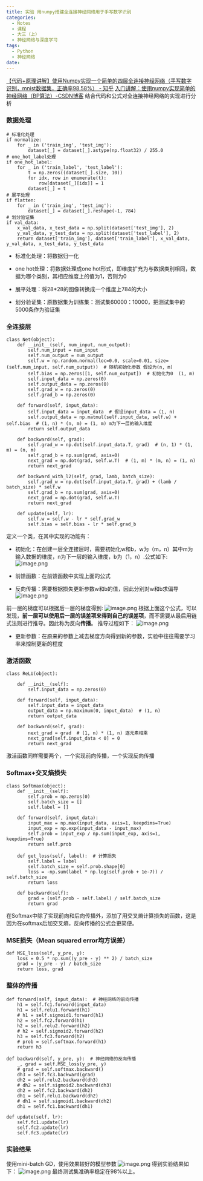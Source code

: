 ```yaml
---
title: 实验 用numpy搭建全连接神经网络用于手写数字识别
categories:
  - Notes
  - 课程
  - 大三（上）
  - 神经网络与深度学习
tags:
  - Python
  - 神经网络
date:
---
```

[【代码+原理讲解】使用Numpy实现一个简单的四层全连接神经网络（手写数字识别，mnist数据集，正确率98.58%） - 知乎](https://zhuanlan.zhihu.com/p/377634925)
[入门讲解：使用numpy实现简单的神经网络（BP算法）-CSDN博客](https://blog.csdn.net/weixin_44023658/article/details/105694079)
结合代码和公式对全连接神经网络的实现进行分析

### 数据处理
```
# 标准化处理  
if normalize:  
    for _ in ('train_img', 'test_img'):  
        dataset[_] = dataset[_].astype(np.float32) / 255.0  
# one_hot_label处理  
if one_hot_label:  
    for _ in ('train_label', 'test_label'):  
        t = np.zeros((dataset[_].size, 10))  
        for idx, row in enumerate(t):  
            row[dataset[_][idx]] = 1  
        dataset[_] = t  
# 展平处理  
if flatten:  
    for _ in ('train_img', 'test_img'):  
        dataset[_] = dataset[_].reshape(-1, 784)  
# 划分验证集  
if val_data:  
    x_val_data, x_test_data = np.split(dataset['test_img'], 2)  
    y_val_data, y_test_data = np.split(dataset['test_label'], 2)  
    return dataset['train_img'], dataset['train_label'], x_val_data, y_val_data, x_test_data, y_test_data
```

-  标准化处理：将数据归一化

- one hot处理：将数据处理成one hot形式，即维度扩充为与数据类别相同，数据为哪个类别，其相应维度上的值为1，否则为0

- 展平处理：将28\*28的图像转换成一个维度上784的大小

- 划分验证集：原数据集为训练集：测试集60000：10000，把测试集中的5000条作为验证集

### 全连接层
```
class Net(object):  
    def __init__(self, num_input, num_output):  
        self.num_input = num_input  
        self.num_output = num_output  
        self.w = np.random.normal(loc=0.0, scale=0.01, size=(self.num_input, self.num_output))  # 随机初始化参数 假设为(n, m)  
        self.bias = np.zeros([1, self.num_output])  # 初始化为0  (1, m)  
        self.input_data = np.zeros(0)  
        self.output_data = np.zeros(0)  
        self.grad_w = np.zeros(0)  
        self.grad_b = np.zeros(0)  
  
    def forward(self, input_data):  
        self.input_data = input_data  # 假设input_data = (1, n)  
        self.output_data = np.matmul(self.input_data, self.w) + self.bias  # (1, n) * (n, m) = (1, m) m为下一层的输入维度  
        return self.output_data  
  
    def backward(self, grad):  
        self.grad_w = np.dot(self.input_data.T, grad)  # (n, 1) * (1, m) = (n, m)  
        self.grad_b = np.sum(grad, axis=0)  
        next_grad = np.dot(grad, self.w.T)  # (1, m) * (m, n) = (1, n)  
        return next_grad  
  
    def backward_with_l2(self, grad, lamb, batch_size):  
        self.grad_w = np.dot(self.input_data.T, grad) + (lamb / batch_size) * self.w  
        self.grad_b = np.sum(grad, axis=0)  
        next_grad = np.dot(grad, self.w.T)  
        return next_grad  
  
    def update(self, lr):  
        self.w = self.w - lr * self.grad_w  
        self.bias = self.bias - lr * self.grad_b
```

定义一个类，在其中实现的功能有：
- 初始化：在创建一层全连接层时，需要初始化w和b，w为（m，n）其中m为输入数据的维度，n为下一层的输入维度，b为（1，n）.公式如下:
![image.png](https://cdn.jsdelivr.net/gh/zhengyangWang1/image@main/img/20231017235953.png)

- 前馈函数：在前馈函数中实现上面的公式

- 反向传播：需要根据损失更新参数w和b的值，因此分别对w和b求偏导
![image.png](https://cdn.jsdelivr.net/gh/zhengyangWang1/image@main/img/20231018001633.png)

前一层的梯度可以根据后一层的梯度得到:
![image.png](https://cdn.jsdelivr.net/gh/zhengyangWang1/image@main/img/20231019001328.png)
根据上面这个公式，可以发现，**前一层可以使用后一层的误差项来得到自己的误差项**，而不需要从最后用链式法则进行推导。因此称为反向**传播**。
推导过程如下：
![image.png](https://cdn.jsdelivr.net/gh/zhengyangWang1/image@main/img/20231019001444.png)


- 更新参数：在原来的参数上减去梯度方向得到新的参数，实验中往往需要学习率来控制更新的程度

### 激活函数
```
class ReLU(object):  
  
    def __init__(self):  
        self.input_data = np.zeros(0)  
  
    def forward(self, input_data):  
        self.input_data = input_data  
        output_data = np.maximum(0, input_data)  # (1, n)  
        return output_data  
  
    def backward(self, grad):  
        next_grad = grad  # (1, n) * (1, n) 逐元素相乘  
        next_grad[self.input_data < 0] = 0  
        return next_grad
```
激活函数同样需要两个，一个实现前向传播，一个实现反向传播

### Softmax+交叉熵损失
```
class Softmax(object):  
    def __init__(self):  
        self.prob = np.zeros(0)  
        self.batch_size = []  
        self.label = []  
  
    def forward(self, input_data):  
        input_max = np.max(input_data, axis=1, keepdims=True)  
        input_exp = np.exp(input_data - input_max)  
        self.prob = input_exp / np.sum(input_exp, axis=1, keepdims=True)  
        return self.prob  
  
    def get_loss(self, label):  # 计算损失  
        self.label = label  
        self.batch_size = self.prob.shape[0]  
        loss = -np.sum(label * np.log(self.prob + 1e-7)) / self.batch_size  
        return loss  
  
    def backward(self):  
        grad = (self.prob - self.label) / self.batch_size  
        return grad
```
在Softmax中除了实现前向和后向传播外，添加了用交叉熵计算损失的函数，这是因为在softmax后加交叉熵，反向传播的公式会更简便。

### MSE损失（Mean squared error均方误差）
```
def MSE_loss(self, y_pre, y):  
    loss = 0.5 * np.sum((y_pre - y) ** 2) / batch_size  
    grad = (y_pre - y) / batch_size  
    return loss, grad
```

### 整体的传播
```
def forward(self, input_data):  # 神经网络的前向传播  
    h1 = self.fc1.forward(input_data)  
    h1 = self.relu1.forward(h1)  
    # h1 = self.sigmoid1.forward(h1)  
    h2 = self.fc2.forward(h1)  
    h2 = self.relu2.forward(h2)  
    # h2 = self.sigmoid2.forward(h2)  
    h3 = self.fc3.forward(h2)  
    # prob = self.softmax.forward(h1)  
    return h3  
  
def backward(self, y_pre, y):  # 神经网络的反向传播  
    _, grad = self.MSE_loss(y_pre, y)  
    # grad = self.softmax.backward()  
    dh3 = self.fc3.backward(grad)  
    dh2 = self.relu2.backward(dh3)  
    # dh2 = self.sigmoid2.backward(dh3)  
    dh2 = self.fc2.backward(dh2)  
    dh1 = self.relu1.backward(dh2)  
    # dh1 = self.sigmoid1.backward(dh2)  
    dh1 = self.fc1.backward(dh1)
    
def update(self, lr):  
    self.fc1.update(lr)  
    self.fc2.update(lr)  
    self.fc3.update(lr)
```
### 实验结果
使用mini-batch GD，使用效果较好的模型参数
![image.png](https://cdn.jsdelivr.net/gh/zhengyangWang1/image@main/img/20231019002745.png)
得到实验结果如下：
![image.png](https://cdn.jsdelivr.net/gh/zhengyangWang1/image@main/img/20231019002819.png)
最终测试集准确率稳定在98%以上。
